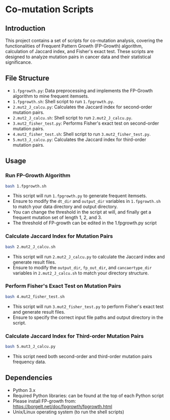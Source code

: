 # Co-mutation Scripts
## Introduction
This project contains a set of scripts for co-mutation analysis, covering the functionalities of Frequent Pattern Growth (FP-Growth) algorithm, calculation of Jaccard index, and Fisher's exact test. These scripts are designed to analyze mutation pairs in cancer data and their statistical significance.

## File Structure
- `1.fpgrowth.py`: Data preprocessing and implements the FP-Growth algorithm to mine frequent itemsets.
- `1.fpgrowth.sh`: Shell script to run `1.fpgrowth.py`.
- `2.mut2_J_calcu.py`: Calculates the Jaccard index for second-order mutation pairs.
- `2.mut2_J_calcu.sh`: Shell script to run `2.mut2_J_calcu.py`.
- `3.mut2_fisher_test.py`: Performs Fisher's exact test on second-order mutation pairs.
- `4.mut2_fisher_test.sh`: Shell script to run `3.mut2_fisher_test.py`.
- `5.mut3_J_calcu.py`: Calculates the Jaccard index for third-order mutation pairs.

## Usage

### Run FP-Growth Algorithm
```bash
bash 1.fpgrowth.sh
```
- This script will run `1.fpgrowth.py` to generate frequent itemsets.
- Ensure to modify the `dt_dir` and `output_dir` variables in `1.fpgrowth.sh` to match your data directory and output directory.
- You can change the threshold in the script at will, and finally get a frequent mutation set of length 1, 2, and 3.
- The threshold of FP-growth can be edited in the 1.fpgrowth.py script

### Calculate Jaccard Index for Mutation Pairs
```bash
bash 2.mut2_J_calcu.sh
```
- This script will run `2.mut2_J_calcu.py` to calculate the Jaccard index and generate result files.
- Ensure to modify the `output_dir`, `fp_out_dir`, and `cancaertype_dir` variables in `2.mut2_J_calcu.sh` to match your directory structure.

### Perform Fisher's Exact Test on Mutation Pairs
```bash
bash 4.mut2_fisher_test.sh
```
- This script will run `3.mut2_fisher_test.py` to perform Fisher's exact test and generate result files.
- Ensure to specify the correct input file paths and output directory in the script.

### Calculate Jaccard Index for Third-order Mutation Pairs
```bash
bash 5.mut3_J_calcu.py
```
- This script need both second-order and third-order mutation pairs frequency data.

## Dependencies
- Python 3.x
- Required Python libraries: can be found at the top of each Python script
- Please install FP-growth from: https://borgelt.net/doc/fpgrowth/fpgrowth.html 
- Unix/Linux operating system (to run the shell scripts)

